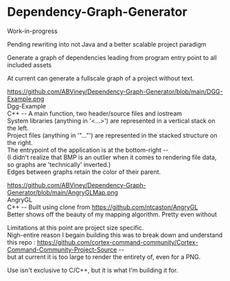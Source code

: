 # Dependency-Graph-Generator
Work-in-progress

Pending rewriting into not Java and a better scalable project paradigm

Generate a graph of dependencies leading from program entry point to all included assets

At current can generate a fullscale graph of a project without text.

https://github.com/ABViney/Dependency-Graph-Generator/blob/main/DGG-Example.png  
Dgg-Example  
C++ -- A main function, two header/source files and iostream  
System libraries (anything in '<...>') are represented in a vertical stack on the left.  
Project files (anything in '"..."') are represented in the stacked structure on the right.  
The entrypoint of the application is at the bottom-right --  
  (I didn't realize that BMP is an outlier when it comes to rendering file data, so graphs are 'technically' inverted.)  
Edges between graphs retain the color of their parent.  

https://github.com/ABViney/Dependency-Graph-Generator/blob/main/AngryGLMap.png  
AngryGL  
C++ -- Built using clone from https://github.com/ntcaston/AngryGL  
Better shows off the beauty of my mapping algorithm. Pretty even without  

Limitations at this point are project size specific.  
Nigh-entire reason I begain building this was to break down and understand this repo : https://github.com/cortex-command-community/Cortex-Command-Community-Project-Source --  
but at current it is too large to render the entirety of, even for a PNG.

Use isn't exclusive to C/C++, but it is what I'm building it for.
